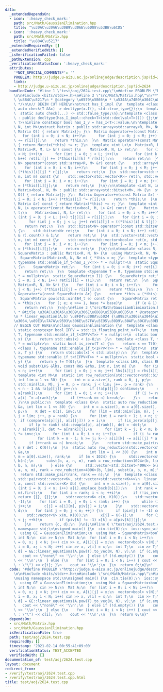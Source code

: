 ```yaml
---
data:
  _extendedDependsOn:
  - icon: ':heavy_check_mark:'
    path: src/Math/GaussianElimination.hpp
    title: "\u30AC\u30A6\u30B9\u306E\u6D88\u53BB\u6CD5"
  - icon: ':heavy_check_mark:'
    path: src/Math/Matrix.hpp
    title: "\u884C\u5217"
  _extendedRequiredBy: []
  _extendedVerifiedWith: []
  _isVerificationFailed: false
  _pathExtension: cpp
  _verificationStatusIcon: ':heavy_check_mark:'
  attributes:
    '*NOT_SPECIAL_COMMENTS*': ''
    PROBLEM: http://judge.u-aizu.ac.jp/onlinejudge/description.jsp?id=2624
    links:
    - http://judge.u-aizu.ac.jp/onlinejudge/description.jsp?id=2624
  bundledCode: "#line 1 \"test/aoj/2624.test.cpp\"\n#define PROBLEM \"http://judge.u-aizu.ac.jp/onlinejudge/description.jsp?id=2624\"\
    \n\n#include <bits/stdc++.h>\n#line 3 \"src/Math/Matrix.hpp\"\n/**\n * @title\
    \ \u884C\u5217\n * @category \u6570\u5B66\n * \u534A\u74B0\u304C\u8F09\u308B\n\
    \ */\n\n// BEGIN CUT HERE\n\nstruct has_I_impl {\n  template <class T>\n  static\
    \ auto check(T &&x) -> decltype(x.I(), std::true_type{});\n  template <class T>\n\
    \  static auto check(...) -> std::false_type;\n};\ntemplate <class T>\nclass has_I\
    \ : public decltype(has_I_impl::check<T>(std::declval<T>())) {};\ntemplate <class\
    \ T>\ninline constexpr bool has_I_v = has_I<T>::value;\n\ntemplate <class R, int\
    \ N, int M>\nstruct Matrix : public std::array<std::array<R, M>, N> {\n  static\
    \ Matrix O() { return Matrix{}; }\n  Matrix &operator+=(const Matrix &r) {\n \
    \   for (int i = 0; i < N; i++)\n      for (int j = 0; j < M; j++) (*this)[i][j]\
    \ += r[i][j];\n    return *this;\n  }\n  Matrix operator+(const Matrix &r) const\
    \ { return Matrix(*this) += r; }\n  template <int L>\n  Matrix<R, N, L> operator*(const\
    \ Matrix<R, M, L> &r) const {\n    Matrix<R, N, L> ret;\n    for (int i = 0; i\
    \ < N; i++)\n      for (int j = 0; j < L; j++)\n        for (int k = 0; k < M;\
    \ k++) ret[i][j] += (*this)[i][k] * r[k][j];\n    return ret;\n  }\n  std::array<R,\
    \ N> operator*(const std::array<R, M> &r) const {\n    std::array<R, N> ret;\n\
    \    for (int i = 0; i < N; i++)\n      for (int j = 0; j < M; j++) ret[i] +=\
    \ (*this)[i][j] * r[j];\n    return ret;\n  }\n  std::vector<std::vector<R>> to_vec(int\
    \ n, int m) const {\n    std::vector<std::vector<R>> ret(n, std::vector<R>(m));\n\
    \    for (int i = 0; i < n; i++)\n      for (int j = 0; j < m; j++) ret[i][j]\
    \ = (*this)[i][j];\n    return ret;\n  }\n};\n\ntemplate <int N, int M>\nstruct\
    \ Matrix<bool, N, M> : public std::array<std::bitset<M>, N> {\n  static Matrix\
    \ O() { return Matrix{}; }\n  Matrix &operator+=(const Matrix &r) {\n    for (int\
    \ i = 0; i < N; i++) (*this)[i] ^= r[i];\n    return *this;\n  }\n  Matrix operator+(const\
    \ Matrix &r) const { return Matrix(*this) += r; }\n  template <int L>\n  Matrix<bool,\
    \ N, L> operator*(const Matrix<bool, M, L> &r) const {\n    Matrix<bool, L, M>\
    \ t;\n    Matrix<bool, N, L> ret;\n    for (int i = 0; i < M; i++)\n      for\
    \ (int j = 0; j < L; j++) t[j][i] = r[i][j];\n    for (int i = 0; i < N; i++)\n\
    \      for (int j = 0; j < L; j++) ret[i][j] = ((*this)[i] & t[j]).count() & 1;\n\
    \    return ret;\n  }\n  std::bitset<N> operator*(const std::bitset<N> &r) const\
    \ {\n    std::bitset<N> ret;\n    for (int i = 0; i < N; i++) ret[i] = ((*this)[i]\
    \ & r).count() & 1;\n    return ret;\n  }\n  std::vector<std::vector<bool>> to_vec(int\
    \ n, int m) const {\n    std::vector<std::vector<bool>> ret(n, std::vector<bool>(m));\n\
    \    for (int i = 0; i < n; i++)\n      for (int j = 0; j < m; j++) ret[i][j]\
    \ = (*this)[i][j];\n    return ret;\n  }\n};\n\ntemplate <class R, int N>\nstruct\
    \ SquareMatrix : public Matrix<R, N, N> {\n  using Matrix<R, N, N>::Matrix;\n\
    \  SquareMatrix(Matrix<R, N, N> m) { *this = m; }\n  template <typename T = R,\
    \ typename std::enable_if_t<has_I_v<T>> * = nullptr>\n  static SquareMatrix I()\
    \ {\n    SquareMatrix ret;\n    for (int i = 0; i < N; i++) ret[i][i] = T::I();\n\
    \    return ret;\n  }\n  template <typename T = R, typename std::enable_if_t<!has_I_v<T>>\
    \ * = nullptr>\n  static SquareMatrix I() {\n    SquareMatrix ret;\n    for (int\
    \ i = 0; i < N; i++) ret[i][i] = T(1);\n    return ret;\n  }\n  SquareMatrix &operator=(const\
    \ Matrix<R, N, N> &r) {\n    for (int i = 0; i < N; i++)\n      for (int j = 0;\
    \ j < N; j++) (*this)[i][j] = r[i][j];\n    return *this;\n  }\n  SquareMatrix\
    \ &operator*=(const SquareMatrix &r) {\n    return *this = (*this) * r;\n  }\n\
    \  SquareMatrix pow(std::uint64_t e) const {\n    SquareMatrix ret = I(), base\
    \ = *this;\n    for (; e; e >>= 1, base *= base)\n      if (e & 1) ret *= base;\n\
    \    return ret;\n  }\n};\n#line 3 \"src/Math/GaussianElimination.hpp\"\n/**\n\
    \ * @title \u30AC\u30A6\u30B9\u306E\u6D88\u53BB\u6CD5\n * @category \u6570\u5B66\
    \n * linear_equation(A,b) \u8FD4\u308A\u5024 {\u89E3\u306E\u3046\u3061\u306E\u4E00\
    \u3064,\u89E3\u7A7A\u9593\u306E\u57FA\u5E95\u30D9\u30AF\u30C8\u30EB}\n */\n\n\
    // BEGIN CUT HERE\n\nclass GaussianElimination {\n  template <class T>\n  inline\
    \ static constexpr bool IFPV = std::is_floating_point_v<T>;\n  template <class\
    \ T, typename std::enable_if_t<IFPV<T>> * = nullptr>\n  static bool is_zero(T\
    \ x) {\n    return std::abs(x) < 1e-8;\n  }\n  template <class T, typename std::enable_if_t<!IFPV<T>>\
    \ * = nullptr>\n  static bool is_zero(T x) {\n    return x == T(0);\n  }\n  template\
    \ <class T, typename std::enable_if_t<IFPV<T>> * = nullptr>\n  static bool compare(T\
    \ x, T y) {\n    return std::abs(x) < std::abs(y);\n  }\n  template <class T,\
    \ typename std::enable_if_t<!IFPV<T>> * = nullptr>\n  static bool compare(T, T\
    \ y) {\n    return y != T(0);\n  }\n  template <class LHS, class RHS>\n  static\
    \ void subst(LHS &lhs, const RHS &rhs, int n, int m) {\n    for (int i = 0; i\
    \ < n; i++)\n      for (int j = 0; j < m; j++) lhs[i][j] = rhs[i][j];\n  }\n \
    \ template <int M>\n  static int row_reduction(std::vector<std::bitset<M>> &a,\
    \ int lim = 1 << 30) {\n    int n = a.size(), rank = 0, j, p;\n    for (lim =\
    \ std::min(lim, M), j = 0, p = rank; j < lim; j++, p = rank) {\n      while (p\
    \ < n - 1 && !a[p][j]) p++;\n      if (!a[p][j]) continue;\n      std::swap(a[p],\
    \ a[rank]);\n      for (int i = 0; i < n; i++)\n        if (i != rank && a[i][j])\
    \ a[i] ^= a[rank];\n      if (++rank == n) break;\n    }\n    return rank;\n \
    \ }\n\n public:\n  template <class K>\n  static auto row_reduction(std::vector<std::vector<K>>\
    \ &a, int lim = 1 << 30) {\n    int n = a.size(), m = a[0].size(), rank = 0, j,\
    \ p;\n    K det = K(1), invc;\n    for (lim = std::min(lim, m), j = 0, p = rank;\
    \ j < lim; j++, p = rank) {\n      for (int i = rank + 1; i < n; i++)\n      \
    \  if (compare(a[p][j], a[i][j])) p = i;\n      if (is_zero(a[p][j])) continue;\n\
    \      if (p != rank) std::swap(a[p], a[rank]), det = -det;\n      invc = K(1)\
    \ / a[rank][j], det *= a[rank][j];\n      for (int k = j; k < m; k++) a[rank][k]\
    \ *= invc;\n      for (int i = 0; i < n; i++)\n        if (i != rank && !is_zero(a[i][j]))\n\
    \          for (int k = m - 1; k >= j; k--) a[i][k] -= a[i][j] * a[rank][k];\n\
    \      if (++rank == n) break;\n    }\n    return std::make_pair(rank, rank ==\
    \ n ? det : K(0));\n  }\n  static auto row_reduction(std::vector<std::vector<bool>>\
    \ &a,\n                            int lim = 1 << 30) {\n    int n = a.size(),\
    \ m = a[0].size(), rank;\n    if (m < 1024) {\n      std::vector<std::bitset<1024>>\
    \ b(n);\n      subst(b, a, n, m), rank = row_reduction<1024>(b, lim), subst(a,\
    \ b, n, m);\n    } else {\n      std::vector<std::bitset<4096>> b(n);\n      subst(b,\
    \ a, n, m), rank = row_reduction<4096>(b, lim), subst(a, b, n, m);\n    }\n  \
    \  return std::make_pair(rank, rank == n);\n  }\n  template <class K>\n  static\
    \ std::pair<std::vector<K>, std::vector<std::vector<K>>>\n  linear_equations(std::vector<std::vector<K>>\
    \ a, const std::vector<K> &b) {\n    int n = a.size(), m = a[0].size();\n    for\
    \ (int i = 0; i < n; i++) a[i].emplace_back(b[i]);\n    int rank = row_reduction(a,\
    \ m).first;\n    for (int i = rank; i < n; ++i)\n      if (!is_zero(K(a[i][m])))\
    \ return {{}, {}};\n    std::vector<K> c(m, K(0));\n    std::vector<int> piv(m,\
    \ -1);\n    for (int i = 0, j = 0; i < rank; i++) {\n      while (is_zero(K(a[i][j])))\
    \ j++;\n      c[j] = a[i][m], piv[j] = i;\n    }\n    std::vector<std::vector<K>>\
    \ d;\n    for (int j = 0; j < m; ++j) {\n      if (piv[j] != -1) continue;\n \
    \     std::vector<K> x(m, K(0));\n      x[j] = K(-1);\n      for (int k = 0; k\
    \ < j; ++k)\n        if (piv[k] != -1) x[k] = a[piv[k]][j];\n      d.emplace_back(x);\n\
    \    }\n    return {c, d};\n  }\n};\n#line 6 \"test/aoj/2624.test.cpp\"\nusing\
    \ namespace std;\n\nsigned main() {\n  cin.tie(0);\n  ios::sync_with_stdio(0);\n\
    \  using GE = GaussianElimination;\n  using Mat = SquareMatrix<bool, 300>;\n \
    \ int N;\n  cin >> N;\n  Mat A;\n  for (int i = 0; i < N; i++)\n    for (int j\
    \ = 0, x; j < N; j++) cin >> x, A[i][j] = x;\n  vector<bool> v(N);\n  for (int\
    \ i = 0, x; i < N; i++) cin >> x, v[i] = x;\n  int T;\n  cin >> T;\n  auto [c,\
    \ d] = GE::linear_equations(A.pow(T).to_vec(N, N), v);\n  if (c.empty()) {\n \
    \   cout << \"none\" << '\\n';\n  } else if (!d.empty()) {\n    cout << \"ambiguous\"\
    \ << '\\n';\n  } else {\n    for (int i = 0; i < N; i++) { cout << (i ? \" \"\
    \ : \"\") << c[i]; }\n    cout << '\\n';\n  }\n  return 0;\n}\n"
  code: "#define PROBLEM \"http://judge.u-aizu.ac.jp/onlinejudge/description.jsp?id=2624\"\
    \n\n#include <bits/stdc++.h>\n#include \"src/Math/Matrix.hpp\"\n#include \"src/Math/GaussianElimination.hpp\"\
    \nusing namespace std;\n\nsigned main() {\n  cin.tie(0);\n  ios::sync_with_stdio(0);\n\
    \  using GE = GaussianElimination;\n  using Mat = SquareMatrix<bool, 300>;\n \
    \ int N;\n  cin >> N;\n  Mat A;\n  for (int i = 0; i < N; i++)\n    for (int j\
    \ = 0, x; j < N; j++) cin >> x, A[i][j] = x;\n  vector<bool> v(N);\n  for (int\
    \ i = 0, x; i < N; i++) cin >> x, v[i] = x;\n  int T;\n  cin >> T;\n  auto [c,\
    \ d] = GE::linear_equations(A.pow(T).to_vec(N, N), v);\n  if (c.empty()) {\n \
    \   cout << \"none\" << '\\n';\n  } else if (!d.empty()) {\n    cout << \"ambiguous\"\
    \ << '\\n';\n  } else {\n    for (int i = 0; i < N; i++) { cout << (i ? \" \"\
    \ : \"\") << c[i]; }\n    cout << '\\n';\n  }\n  return 0;\n}"
  dependsOn:
  - src/Math/Matrix.hpp
  - src/Math/GaussianElimination.hpp
  isVerificationFile: true
  path: test/aoj/2624.test.cpp
  requiredBy: []
  timestamp: '2021-02-14 00:55:41+09:00'
  verificationStatus: TEST_ACCEPTED
  verifiedWith: []
documentation_of: test/aoj/2624.test.cpp
layout: document
redirect_from:
- /verify/test/aoj/2624.test.cpp
- /verify/test/aoj/2624.test.cpp.html
title: test/aoj/2624.test.cpp
---
```

